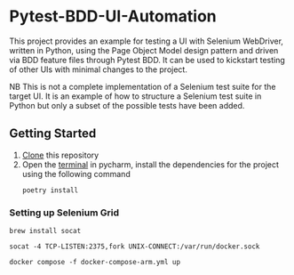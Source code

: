 # Pytest-BDD-UI-Automation
This project provides an example for testing a UI with Selenium WebDriver, written in Python, using the Page Object Model design pattern and driven via BDD feature files through Pytest BDD. It can be used to kickstart testing of other UIs with minimal changes to the project.

NB This is not a complete implementation of a Selenium test suite for the target UI. It is an example of how to structure a Selenium test suite in Python but only a subset of the possible tests have been added.

## Getting Started
1. [Clone](https://www.jetbrains.com/help/pycharm/set-up-a-git-repository.html#clone-repo) this repository
2. Open the [terminal](https://www.jetbrains.com/help/pycharm/terminal-emulator.html#open-terminal) in pycharm, install the dependencies for the project using the following command
    ```
    poetry install
    ```
### Setting up Selenium Grid
```shell script
brew install socat
```
```shell script
socat -4 TCP-LISTEN:2375,fork UNIX-CONNECT:/var/run/docker.sock
```
```shell script
docker compose -f docker-compose-arm.yml up
```

